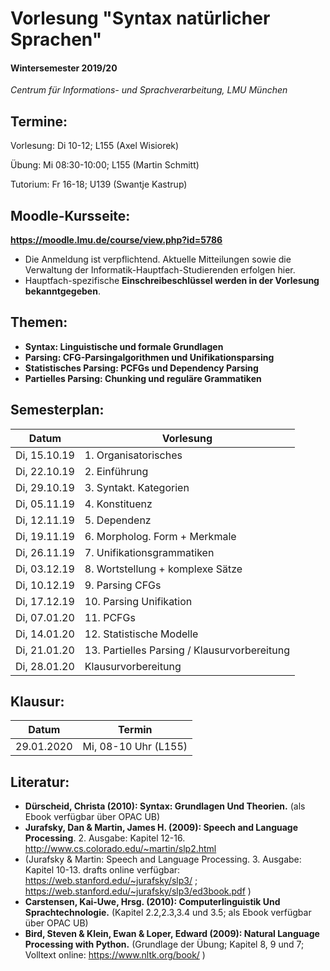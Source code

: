 
# Vorlesung "Syntax natürlicher Sprachen"

#### Wintersemester 2019/20

*Centrum für Informations- und Sprachverarbeitung, LMU München*


## Termine:

Vorlesung: Di 10-12; L155 (Axel Wisiorek)

Übung: Mi 08:30-10:00; L155 (Martin Schmitt)

Tutorium: Fr 16-18; U139 (Swantje Kastrup)


## Moodle-Kursseite:

**https://moodle.lmu.de/course/view.php?id=5786**

- Die Anmeldung ist verpflichtend. Aktuelle Mitteilungen sowie die Verwaltung der Informatik-Hauptfach-Studierenden erfolgen hier.
- Hauptfach-spezifische **Einschreibeschlüssel werden in der Vorlesung bekanntgegeben**.

## Themen:

- **Syntax: Linguistische und formale Grundlagen**
- **Parsing: CFG-Parsingalgorithmen und Unifikationsparsing**
- **Statistisches Parsing: PCFGs und Dependency Parsing**
- **Partielles Parsing: Chunking und reguläre Grammatiken**


## Semesterplan:

| Datum | Vorlesung 
| ------------- | ------------- | 
| Di, 15.10.19| 1. Organisatorisches | 
| Di, 22.10.19| 2. Einführung |  
| Di, 29.10.19| 3. Syntakt. Kategorien |    
| Di, 05.11.19| 4. Konstituenz |   
| Di, 12.11.19| 5. Dependenz |    
| Di, 19.11.19| 6. Morpholog. Form + Merkmale |    
| Di, 26.11.19| 7. Unifikationsgrammatiken |   
| Di, 03.12.19| 8. Wortstellung + komplexe Sätze |   
| Di, 10.12.19| 9. Parsing CFGs |  
| Di, 17.12.19| 10. Parsing Unifikation |  
| Di, 07.01.20| 11. PCFGs |  
| Di, 14.01.20| 12. Statistische Modelle | 
| Di, 21.01.20| 13. Partielles Parsing / Klausurvorbereitung  | 
| Di, 28.01.20| Klausurvorbereitung  | 


## Klausur:


| Datum  | Termin | 
| ------------- | ------------- | 
|  29.01.2020 | Mi, 08-10 Uhr (L155)  | 


## Literatur:

- **Dürscheid, Christa (2010): Syntax: Grundlagen Und Theorien.** (als Ebook verfügbar über OPAC UB)
- **Jurafsky, Dan & Martin, James H. (2009): Speech and Language Processing**. 2. Ausgabe: Kapitel 12-16. http://www.cs.colorado.edu/~martin/slp2.html 
- (Jurafsky & Martin: Speech and Language Processing. 3. Ausgabe: Kapitel 10-13. drafts online verfügbar: https://web.stanford.edu/~jurafsky/slp3/ ; https://web.stanford.edu/~jurafsky/slp3/ed3book.pdf )
- **Carstensen, Kai-Uwe, Hrsg. (2010): Computerlinguistik Und Sprachtechnologie.** (Kapitel 2.2,2.3,3.4 und 3.5; als Ebook verfügbar über OPAC UB)
- **Bird, Steven & Klein, Ewan & Loper, Edward (2009): Natural Language Processing with Python.** (Grundlage der Übung; Kapitel 8, 9 und 7; Volltext online: https://www.nltk.org/book/ ) 
